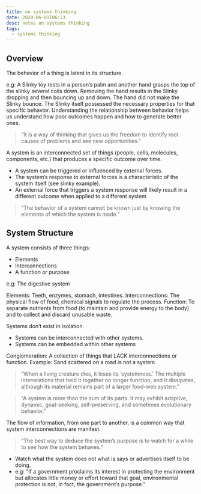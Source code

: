 ```yaml
---
title: on systems thinking
date: 2020-06-01T06:23
desc: notes on systems thinking
tags:
  - systems thinking
---
```


## Overview

The behavior of a thing is latent in its structure.

e.g: A Slinky toy rests in a person’s palm and another hand grasps the top of the slinky several coils down. Removing the hand results in the Slinky dropping and then bouncing up and down. The hand did not make the Slinky bounce. The Slinky itself possessed the necessary properties for that specific behavior.
Understanding the relationship between behavior helps us understand how poor outcomes happen and how to generate better ones.

> “It is a way of thinking that gives us the freedom to identify root causes of problems and see new opportunities.”

A system is an interconnected set of things (people, cells, molecules, components, etc.) that produces a specific outcome over time.
  
  - A system can be triggered or influenced by external forces.
  - The system’s response to external forces is a characteristic of the system itself (see slinky example).
  - An external force that triggers a system response will likely result in a different outcome when applied to a different system

> “The behavior of a system cannot be known just by knowing the elements of which the system is made.”

## System Structure

A system consists of three things:

  * Elements
  * Interconnections
  * A function or purpose

e.g: The digestive system

Elements: Teeth, enzymes, stomach, intestines.
Interconnections: The physical flow of food, chemical signals to regulate the process.
Function: To separate nutrients from food (to maintain and provide energy to the body) and to collect and discard unusable waste.

Systems don’t exist in isolation.
 
 * Systems can be interconnected with other systems.
 * Systems can be embedded within other systems

Conglomeration: A collection of things that LACK interconnections or function. Example: Sand scattered on a road is not a system

> “When a living creature dies, it loses its ‘systemness.’ The multiple interrelations that held it together no longer function, and it dissipates, although its material remains part of a larger food-web system.”

> “A system is more than the sum of its parts. It may exhibit adaptive, dynamic, goal-seeking, self-preserving, and sometimes evolutionary behavior.”

The flow of information, from one part to another, is a common way that system interconnections are manifest.

> “The best way to deduce the system’s purpose is to watch for a while to see how the system behaves.”

* Watch what the system does not what is says or advertises itself to be doing.
* e.g: “If a government proclaims its interest in protecting the environment but allocates little money or effort toward that goal, environmental protection is not, in fact, the government’s purpose.”



